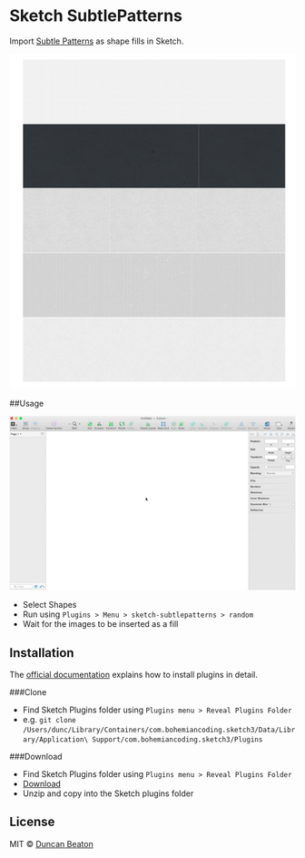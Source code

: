# Sketch SubtlePatterns

Import [Subtle Patterns](https://github.com/subtlepatterns/SubtlePatterns) as shape fills in Sketch.

![subtlepatterns](https://raw.githubusercontent.com/dunckr/sketch-subtlepatterns/master/assets/example.png)

##Usage

![Using plugin](https://raw.githubusercontent.com/dunckr/sketch-subtlepatterns/master/assets/usage.gif)

+ Select Shapes
+ Run using ```Plugins > Menu > sketch-subtlepatterns > random```
+ Wait for the images to be inserted as a fill

## Installation

The [official documentation](http://bohemiancoding.com/sketch/support/developer/01-introduction/01.html) explains how to install plugins in detail.

###Clone

+ Find Sketch Plugins folder using ```Plugins menu > Reveal Plugins Folder```
+ e.g. ```git clone /Users/dunc/Library/Containers/com.bohemiancoding.sketch3/Data/Library/Application\ Support/com.bohemiancoding.sketch3/Plugins```

###Download

+ Find Sketch Plugins folder using ```Plugins menu > Reveal Plugins Folder```
+ [Download](https://github.com/dunckr/sketch-subtlepatterns/archive/master.zip)
+ Unzip and copy into the Sketch plugins folder

## License

MIT © [Duncan Beaton](http://dunckr.com)
